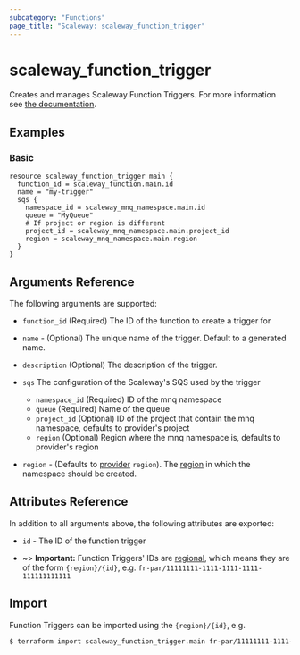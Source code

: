 ```yaml
---
subcategory: "Functions"
page_title: "Scaleway: scaleway_function_trigger"
---
```


# scaleway_function_trigger

Creates and manages Scaleway Function Triggers.
For more information see [the documentation](https://www.scaleway.com/en/developers/api/serverless-functions/#path-triggers).

## Examples

### Basic

```hcl
resource scaleway_function_trigger main {
  function_id = scaleway_function.main.id
  name = "my-trigger"
  sqs {
    namespace_id = scaleway_mnq_namespace.main.id
    queue = "MyQueue"
    # If project or region is different
    project_id = scaleway_mnq_namespace.main.project_id
    region = scaleway_mnq_namespace.main.region
  }
}
```

## Arguments Reference

The following arguments are supported:

- `function_id` (Required) The ID of the function to create a trigger for

- `name` - (Optional) The unique name of the trigger. Default to a generated name.

- `description` (Optional) The description of the trigger.

- `sqs` The configuration of the Scaleway's SQS used by the trigger
    - `namespace_id` (Required) ID of the mnq namespace
    - `queue` (Required) Name of the queue
    - `project_id` (Optional) ID of the project that contain the mnq namespace, defaults to provider's project
    - `region` (Optional) Region where the mnq namespace is, defaults to provider's region

- `region` - (Defaults to [provider](../index.md#region) `region`). The [region](../guides/regions_and_zones.md#regions) in which the namespace should be created.


## Attributes Reference

In addition to all arguments above, the following attributes are exported:

- `id` - The ID of the function trigger

- ~> **Important:** Function Triggers' IDs are [regional](../guides/regions_and_zones.md#resource-ids), which means they are of the form `{region}/{id}`, e.g. `fr-par/11111111-1111-1111-1111-111111111111`

## Import

Function Triggers can be imported using the `{region}/{id}`, e.g.

```bash
$ terraform import scaleway_function_trigger.main fr-par/11111111-1111-1111-1111-111111111111
```
